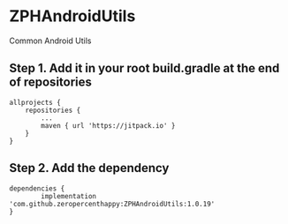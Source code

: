 # ZPHAndroidUtils
Common Android Utils

## Step 1. Add it in your root build.gradle at the end of repositories
```
allprojects {
	repositories {
		...
		maven { url 'https://jitpack.io' }
	}
}
```

## Step 2. Add the dependency
```
dependencies {
        implementation 'com.github.zeropercenthappy:ZPHAndroidUtils:1.0.19'
}
```
